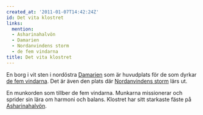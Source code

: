 ```yaml
---
created_at: '2011-01-07T14:42:24Z'
id: Det vita klostret
links:
  mention:
  - Asharinahalvön
  - Damarien
  - Nordanvindens storm
  - de fem vindarna
title: Det vita klostret
---
```


En borg i vit sten i nordöstra [Damarien] som är huvudplats för de som dyrkar [de fem vindarna]. Det
är även den plats där [Nordanvindens storm] lärs ut.

En munkorden som tillber de fem vindarna. Munkarna missionerar och sprider sin lära om harmoni och
balans. Klostret har sitt starkaste fäste på [Asharinahalvön].

  [Damarien]: Damarien
  [de fem vindarna]: de_fem_vindarna
  [Nordanvindens storm]: Nordanvindens_storm
  [Asharinahalvön]: Asharinahalvön
